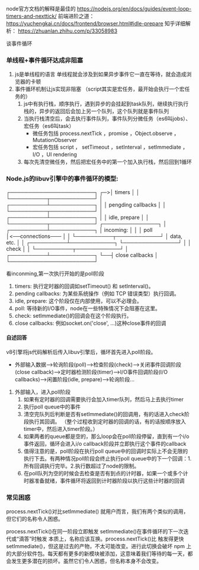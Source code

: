 node官方文档的解释是最佳的
https://nodejs.org/en/docs/guides/event-loop-timers-and-nexttick/
前端进阶之道： https://yuchengkai.cn/docs/frontend/browser.html#idle-prepare
知乎详细解析： https://zhuanlan.zhihu.com/p/33058983

谈事件循环
### 单线程+事件循环达成非阻塞
1. js是单线程的语言
   单线程就会涉及到如果异步事件它一直在等待，就会造成浏览器的卡顿
2. 事件循环机制让js实现非阻塞  （script其实是宏任务，最开始会执行一个宏任务的）
   1. js中有执行栈，顺序执行，遇到异步的会挂起到task队列，继续执行执行栈的，异步的返回后会加上另一个队列，这个队列就是事件队列
   2. 当执行栈清空后，会去执行事件队列，事件队列分微任务（es6叫jobs）、宏任务（es6叫task）
      - 微任务包括 process.nextTick ，promise ，Object.observe ，MutationObserver
      - 宏任务包括 script ， setTimeout ，setInterval ，setImmediate ，I/O ，UI rendering
   3. 每次先清空微任务，然后把宏任务中的第一个加入执行栈，然后回到1循环

### Node.js的libuv引擎中的事件循环的模型:
┌───────────────────────┐
┌─>│        timers         │
│  └──────────┬────────────┘
│  ┌──────────┴────────────┐
│  │     pengding callbacks     │
│  └──────────┬────────────┘
│  ┌──────────┴────────────┐
│  │     idle, prepare     │
│  └──────────┬────────────┘      ┌───────────────┐
│  ┌──────────┴────────────┐      │   incoming:   │
│  │         poll          │<──connections───     │
│  └──────────┬────────────┘      │   data, etc.  │
│  ┌──────────┴────────────┐      └───────────────┘
│  │        check          │
│  └──────────┬────────────┘
│  ┌──────────┴────────────┐
└──┤    close callbacks    │
   └───────────────────────┘

看inconming,第一次执行开始的是poll阶段
1. timers: 执行定时器的回调如setTimeout() 和 setInterval()。
2. pending callbacks: 为某些系统操作（例如 TCP 错误类型）执行回调。
3. idle, prepare: 这个阶段仅在内部使用，可以不必理会。
4. poll: 等待新的I/O事件，node在一些特殊情况下会阻塞在这里。
5. check: setImmediate()的回调会在这个阶段执行。
6. close callbacks: 例如socket.on('close', ...)这种close事件的回调

#### 自述回答
v8引擎将js代码解析后传入libuv引擎后，循环首先进入poll阶段。
- 外部输入数据-->轮询阶段(poll)-->检查阶段(check)-->关闭事件回调阶段(close callback)-->定时器检测阶段(timer)-->I/O事件回调阶段(I/O callbacks)-->闲置阶段(idle, prepare)-->轮询阶段...
1. 外部输入，进入poll阶段
   1. 如果有定时器的回调需要执行会加入timer队列，然后马上去执行timer
   2. 执行poll queue中的事件
   3. 清空完队列后判断是否有setImmediate()的回调用，有的话进入check阶段执行其回调。
（整个过程收到定时器的回调的话，有的话按顺序放入timer中，然后进入timer阶段。）
   4. 如果两者的queue都是空的，那么loop会在poll阶段停留，直到有一个i/o事件返回，循环会进入i/o callback阶段并立即执行这个事件的callback
   5. 值得注意的是，poll阶段在执行poll queue中的回调时实际上不会无限的执行下去。有两种情况poll阶段会终止执行poll queue中的下一个回调：1.所有回调执行完毕。2.执行数超过了node的限制。
   6. 在poll队列为空的时候会去检查是否有到点的计时器，如果一个或多个计时器准备就绪，事件循环将返回到计时器阶段以执行这些计时器的回调

### 常见困惑
process.nextTick()对比setImmediate()
就用户而言，我们有两个类似的调用，但它们的名称令人困惑。

process.nextTick()在同一阶段立即触发
setImmediate()在事件循环的下一次迭代或“滴答”时触发
本质上，名称应该互换。process.nextTick()比 触发得更快setImmediate()，但这是过去的产物，不太可能改变。进行此切换会破坏 npm 上的大部分软件包。每天都有更多的新模块被添加，这意味着我们等待的每一天，都会发生更多潜在的损坏。虽然它们令人困惑，但名称本身不会改变。